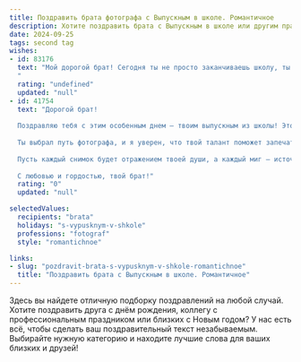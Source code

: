 ```yaml
---
title: Поздравить брата фотографа с Выпускным в школе. Романтичное
description: Хотите поздравить брата с Выпускным в школе или другим праздником? Наш ИИ создаст незабываемое поздравление, а вы обязательно выделитесь среди других.  
date: 2024-09-25
tags: second tag
wishes:
- id: 83176
  text: "Мой дорогой брат! Сегодня ты не просто заканчиваешь школу, ты открываешь новую главу своей жизни, полную ярких красок и незабываемых кадров.  Твой талант фотографа – это дар, способный запечатлеть самые прекрасные мгновения,  словно волшебная кисть, рисующая чувства и эмоции. Пусть твой путь будет полон вдохновения,  а каждый снимок – шедевром,  рассказывающим удивительные истории.  Я бесконечно горжусь тобой и люблю тебя! С выпускным!
  "
  rating: "undefined"
  updated: "null"
- id: 41754
  text: "Дорогой брат!
  
  Поздравляю тебя с этим особенным днем – твоим выпускным из школы! Это не просто праздник, это первый шаг в мир, полный ярких возможностей и удивительных открытий. Сегодня ты закрыл одну главу своей жизни и открыл дверь в новую, где каждый кадр будет напоминать о твоих мечтах и стремлениях.
  
  Ты выбрал путь фотографа, и я уверен, что твой талант поможет запечатлеть самые прекрасные моменты жизни. В твоих руках будет не просто камера, а волшебный инструмент, который позволит тебе рассказывать истории и передавать эмоции, как никто другой.
  
  Пусть каждый снимок будет отражением твоей души, а каждый миг – источник вдохновения! За тобой будущее, полное ярких красок и восхитительных открытий. Желаю тебе уверенности в себе, смелости в поиске приключений и нежности в каждом кадре, который ты уловишь.
  
  С любовью и гордостью, твой брат!"
  rating: "0"
  updated: "null"

selectedValues:
  recipients: "brata"
  holidays: "s-vypusknym-v-shkole"
  professions: "fotograf"
  style: "romantichnoe"

links:
- slug: "pozdravit-brata-s-vypusknym-v-shkole-romantichnoe"
  title: "Поздравить брата с Выпускным в школе. Романтичное"
---
```


Здесь вы найдете отличную подборку поздравлений на любой случай. 
Хотите поздравить друга с днём рождения, коллегу с профессиональным праздником или близких с Новым годом? У нас есть всё, чтобы сделать ваш поздравительный текст незабываемым. Выбирайте нужную категорию и находите лучшие слова для ваших близких и друзей!
